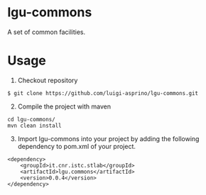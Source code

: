 # lgu-commons
A set of common facilities.

# Usage 
1. Checkout repository
```
$ git clone https://github.com/luigi-asprino/lgu-commons.git
```
2. Compile the project with maven
```
cd lgu-commons/
mvn clean install
```
3. Import lgu-commons into your project by adding the following dependency to pom.xml of your project.
```
<dependency>
	<groupId>it.cnr.istc.stlab</groupId>
	<artifactId>lgu.commons</artifactId>
	<version>0.0.4</version>
</dependency>
```
